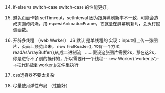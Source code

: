 

14. if-else  vs  switch-case
  switch-case 的性能更好。

15.  避免页面卡顿
  setTimeout，setInterval 因为跟屏幕刷新率不一致，可能会造成页面的闪烁。用requestAnimationFrame，它就是在屏幕刷新时，会执行回调函数。

16. 开辟多线程 （web Worker）
  JS 默认 是单线程的
  实现：input框上传一张图片，页面上预览出来。
  new FielReader(), 它有一个方法 readAsArrayBuffer(),转成二进制流，......假设这张图片需要2s，那在这2s，你是进行不了别的操作的，所以需要开一个线程-- new Worker('worker.js')-->把代码放到worker.js文件里执行

17. css选择器不要太复杂

18. 尽量使用弹性布局 （性能好）